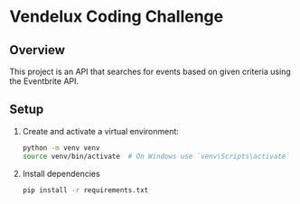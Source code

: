 # Vendelux Coding Challenge

## Overview
This project is an API that searches for events based on given criteria using the Eventbrite API.

## Setup
1. Create and activate a virtual environment:
   ```bash
   python -m venv venv
   source venv/bin/activate  # On Windows use `venv\Scripts\activate`

2. Install dependencies
   ```bash
   pip install -r requirements.txt
